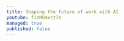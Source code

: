 ```yaml
---
title: Shaping the future of work with AI
youtube: fJzMU4xrz74
managed: true
published: false
---
```

